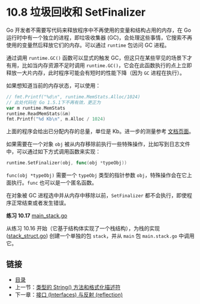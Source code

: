 # 10.8 垃圾回收和 SetFinalizer

Go 开发者不需要写代码来释放程序中不再使用的变量和结构占用的内存，在 Go 运行时中有一个独立的进程，即垃圾收集器 (GC)，会处理这些事情，它搜索不再使用的变量然后释放它们的内存。可以通过 `runtime` 包访问 GC 进程。

通过调用 `runtime.GC()` 函数可以显式的触发 GC，但这只在某些罕见的场景下才有用，比如当内存资源不足时调用 `runtime.GC()`，它会在此函数执行的点上立即释放一大片内存，此时程序可能会有短时的性能下降（因为 `GC` 进程在执行）。

如果想知道当前的内存状态，可以使用：

```go
// fmt.Printf("%d\n", runtime.MemStats.Alloc/1024)
// 此处代码在 Go 1.5.1下不再有效，更正为
var m runtime.MemStats
runtime.ReadMemStats(&m)
fmt.Printf("%d Kb\n", m.Alloc / 1024)
```

上面的程序会给出已分配内存的总量，单位是 Kb。进一步的测量参考 [文档页面](http://golang.org/pkg/runtime/#MemStatsType)。

如果需要在一个对象 `obj` 被从内存移除前执行一些特殊操作，比如写到日志文件中，可以通过如下方式调用函数来实现：

```go
runtime.SetFinalizer(obj, func(obj *typeObj))
```

`func(obj *typeObj)` 需要一个 `typeObj` 类型的指针参数 `obj`，特殊操作会在它上面执行。`func` 也可以是一个匿名函数。

在对象被 GC 进程选中并从内存中移除以前，`SetFinalizer` 都不会执行，即使程序正常结束或者发生错误。

**练习 10.17** [main_stack.go](exercises/chapter_10/main_stack.go)

从练习 10.16 开始（它基于结构体实现了一个栈结构），为栈的实现 ([stack_struct.go](exercises/chapter_10/stack_struct.go)) 创建一个单独的包 `stack`，并从 `main` 包 `main.stack.go` 中调用它。

## 链接

- [目录](directory.md)
- 上一节：[类型的 String() 方法和格式化描述符](10.7.md)
- 下一章：[接口 (Interfaces) 与反射 (reflection)](11.0.md)
